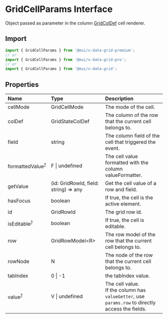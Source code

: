 # GridCellParams Interface

<p class="description">Object passed as parameter in the column <a href="/x/api/data-grid/grid-col-def/">GridColDef</a> cell renderer.</p>

## Import

```js
import { GridCellParams } from '@mui/x-data-grid-premium';
// or
import { GridCellParams } from '@mui/x-data-grid-pro';
// or
import { GridCellParams } from '@mui/x-data-grid';
```

## Properties

| Name                                                                                             | Type                                                                    | Description                                                                                           |
| :----------------------------------------------------------------------------------------------- | :---------------------------------------------------------------------- | :---------------------------------------------------------------------------------------------------- |
| <span class="prop-name">cellMode</span>                                                          | <span class="prop-type">GridCellMode</span>                             | The mode of the cell.                                                                                 |
| <span class="prop-name">colDef</span>                                                            | <span class="prop-type">GridStateColDef</span>                          | The column of the row that the current cell belongs to.                                               |
| <span class="prop-name">field</span>                                                             | <span class="prop-type">string</span>                                   | The column field of the cell that triggered the event.                                                |
| <span class="prop-name optional">formattedValue<sup><abbr title="optional">?</abbr></sup></span> | <span class="prop-type">F \| undefined</span>                           | The cell value formatted with the column valueFormatter.                                              |
| <span class="prop-name">getValue</span>                                                          | <span class="prop-type">(id: GridRowId, field: string) =&gt; any</span> | Get the cell value of a row and field.                                                                |
| <span class="prop-name">hasFocus</span>                                                          | <span class="prop-type">boolean</span>                                  | If true, the cell is the active element.                                                              |
| <span class="prop-name">id</span>                                                                | <span class="prop-type">GridRowId</span>                                | The grid row id.                                                                                      |
| <span class="prop-name optional">isEditable<sup><abbr title="optional">?</abbr></sup></span>     | <span class="prop-type">boolean</span>                                  | If true, the cell is editable.                                                                        |
| <span class="prop-name">row</span>                                                               | <span class="prop-type">GridRowModel&lt;R&gt;</span>                    | The row model of the row that the current cell belongs to.                                            |
| <span class="prop-name">rowNode</span>                                                           | <span class="prop-type">N</span>                                        | The node of the row that the current cell belongs to.                                                 |
| <span class="prop-name">tabIndex</span>                                                          | <span class="prop-type">0 \| -1</span>                                  | the tabIndex value.                                                                                   |
| <span class="prop-name optional">value<sup><abbr title="optional">?</abbr></sup></span>          | <span class="prop-type">V \| undefined</span>                           | The cell value.<br />If the column has `valueGetter`, use `params.row` to directly access the fields. |
